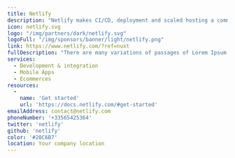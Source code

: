 ```yaml
---
title: Netlify
description: "Netlify makes CI/CD, deployment and scaled hosting a commodity and helps enterprises focus on creating great dynamic consumer experiences in a Jamstack."
icon: netlify.svg
logo: "/img/partners/dark/netlify.svg"
logoFull: "/img/sponsors/banner/light/netlify.png"
link: https://www.netlify.com/?ref=nuxt
fullDescription: "There are many variations of passages of Lorem Ipsum available, but the majority have suffered alteration in some form, by injected humour, or randomised words which don't look even slightly believable. If you are going to use a passage of Lorem Ipsum, you need to be sure there isn't anything embarrassing hidden in the middle of text. All the Lorem Ipsum generators on the Internet tend to repeat predefined chunks as necessary, making this the first true generator on the Internet. It uses a dictionary of over 200 Latin words, combined with a handful of model sentence structures, to generate Lorem Ipsum which looks reasonable. The generated Lorem Ipsum is therefore always free from repetition, injected humour, or non-characteristic words etc."
services:
  - Development & integration
  - Mobile Apps
  - Ecommerces
resources:
  -
    name: 'Get started'
    url: 'https://docs.netlify.com/#get-started'
emailAddress: contact@netlify.com
phoneNumber: '+33565425364'
twitter: 'netlify'
github: 'netlify'
color: '#20C6B7'
location: Your company location
---
```

